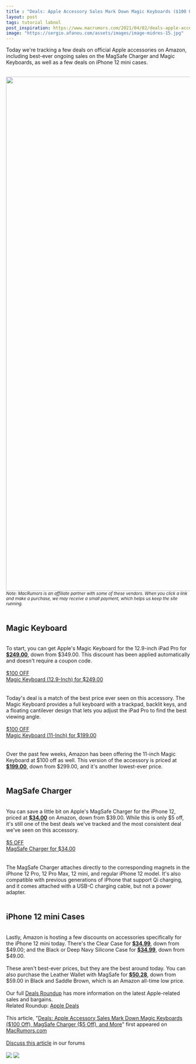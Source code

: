 ```yaml
---
title : "Deals: Apple Accessory Sales Mark Down Magic Keyboards ($100 Off), MagSafe Charger ($5 Off), and More"
layout: post
tags: tutorial labnol
post_inspiration: https://www.macrumors.com/2021/04/02/deals-apple-accessory-sales/
image: "https://sergio.afanou.com/assets/images/image-midres-15.jpg"
---
```


Today we're tracking a few deals on official Apple accessories on Amazon, including best-ever ongoing sales on the MagSafe Charger and Magic Keyboards, as well as a few deals on iPhone 12 mini cases.
<br/>

<br/>
<img src="https://images.macrumors.com/article-new/2021/04/april-2-deals.jpg" alt="" width="2500" height="1406" class="aligncenter size-full wp-image-792154" /><em><small>Note: MacRumors is an affiliate partner with some of these vendors. When you click a link and make a purchase, we may receive a small payment, which helps us keep the site running.</small></em>
<br/>

<br/>
<h2>Magic Keyboard</h2>
<br/>
To start, you can get Apple's Magic Keyboard for the 12.9-inch iPad Pro for <a href="https://www.amazon.com/dp/B0863F794B?tag=macrumors-20&linkCode=ogi&th=1&psc=1"><strong>&#36;249.00</strong></a>, down from &#36;349.00. This discount has been applied automatically and doesn't require a coupon code.
<br/>

<br/>
<div class="center-wrap"><a href="https://www.amazon.com/dp/B0863F794B?tag=macrumors-20&linkCode=ogi&th=1&psc=1"target="_blank"><div class="fancybutton"><div class="fancybadge">&#36;100 OFF</div>Magic Keyboard (12.9-Inch) for &#36;249.00</div></a></div>
<br/>

<br/>
Today's deal is a match of the best price ever seen on this accessory. The Magic Keyboard provides a full keyboard with a trackpad, backlit keys, and a floating cantilever design that lets you adjust the iPad Pro to find the best viewing angle.
<br/>

<br/>
<div class="center-wrap"><a href="https://www.amazon.com/dp/B0863BQJMS?tag=macrumors-20&linkCode=ogi&th=1&psc=1"target="_blank"><div class="fancybutton"><div class="fancybadge">&#36;100 OFF</div>Magic Keyboard (11-Inch) for &#36;199.00</div></a></div>
<br/>

<br/>
Over the past few weeks, Amazon has been offering the 11-inch Magic Keyboard at &#36;100 off as well. This version of the accessory is priced at <a href="https://www.amazon.com/dp/B0863BQJMS?tag=macrumors-20&linkCode=ogi&th=1&psc=1"><strong>&#36;199.00</strong></a>, down from &#36;299.00, and it's another lowest-ever price.
<br/>

<br/>
<h2>MagSafe Charger</h2>
<br/>
You can save a little bit on Apple's MagSafe Charger for the iPhone 12, priced at <a href="https://www.amazon.com/Apple-MHXH3AM-A-MagSafe-Charger/dp/B08L5NP6NG?ref_=ast_sto_dp"><strong>&#36;34.00</strong></a> on Amazon, down from &#36;39.00. While this is only &#36;5 off, it's still one of the best deals we've tracked and the most consistent deal we've seen on this accessory.
<br/>

<br/>
<div class="center-wrap"><a href="https://www.amazon.com/Apple-MHXH3AM-A-MagSafe-Charger/dp/B08L5NP6NG?ref_=ast_sto_dp"target="_blank"><div class="fancybutton"><div class="fancybadge">&#36;5 OFF</div>MagSafe Charger for &#36;34.00</div></a></div>
<br/>

<br/>
The MagSafe Charger attaches directly to the corresponding magnets in the iPhone 12 Pro, 12 Pro Max, 12 mini, and regular iPhone 12 model. It's also compatible with previous generations of iPhone that support Qi charging, and it comes attached with a USB-C charging cable, but not a power adapter.
<br/>

<br/>
<h2>iPhone 12 mini Cases</h2>
<br/>
Lastly, Amazon is hosting a few discounts on accessories specifically for the iPhone 12 mini today. There's the Clear Case for <a href="https://www.amazon.com/Apple-Clear-Case-iPhone-Mini/dp/B08L5MXKZP?ref_=ast_sto_dp"><strong>&#36;34.99</strong></a>, down from &#36;49.00; and the Black or Deep Navy Silicone Case for <a href="https://www.amazon.com/Apple-Silicone-Case-MagSafe-iPhone/dp/B08L5NJTSS?ref_=ast_sto_dp&th=1"><strong>&#36;34.99</strong></a>, down from &#36;49.00.
<br/>

<br/>
These aren't best-ever prices, but they are the best around today. You can also purchase the Leather Wallet with MagSafe for <a href="https://www.amazon.com/Apple-Leather-Wallet-MagSafe-iPhone/dp/B08L5P8WCZ?ref_=ast_sto_dp&th=1"><strong>&#36;50.28</strong></a>, down from &#36;59.00 in Black and Saddle Brown, which is an Amazon all-time low price.
<br/>

<br/>
Our full <a href="https://www.macrumors.com/roundup/best-apple-deals/">Deals Roundup</a> has more information on the latest Apple-related sales and bargains.<div class="linkback">Related Roundup: <a href="https://www.macrumors.com/roundup/best-apple-deals/">Apple Deals</a></div><br/>This article, &quot;<a href="https://www.macrumors.com/2021/04/02/deals-apple-accessory-sales/">Deals: Apple Accessory Sales Mark Down Magic Keyboards (&#36;100 Off), MagSafe Charger (&#36;5 Off), and More</a>&quot; first appeared on <a href="https://www.macrumors.com">MacRumors.com</a><br/><br/><a href="https://forums.macrumors.com/threads/deals-apple-accessory-sales-mark-down-magic-keyboards-100-off-magsafe-charger-5-off-and-more.2290422/">Discuss this article</a> in our forums<br/><br/><div class="feedflare">
<a href="http://feeds.macrumors.com/~ff/MacRumors-All?a=gg6yIGKpxAI:TZKkEaxlbko:6W8y8wAjSf4"><img src="http://feeds.feedburner.com/~ff/MacRumors-All?d=6W8y8wAjSf4" border="0"></img></a> <a href="http://feeds.macrumors.com/~ff/MacRumors-All?a=gg6yIGKpxAI:TZKkEaxlbko:qj6IDK7rITs"><img src="http://feeds.feedburner.com/~ff/MacRumors-All?d=qj6IDK7rITs" border="0"></img></a>
</div><img src="http://feeds.feedburner.com/~r/MacRumors-All/~4/gg6yIGKpxAI" height="1" width="1" alt=""/>
